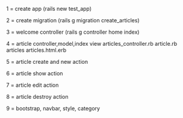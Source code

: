 
 1 = create app  (rails new test_app)

 2 = create migration (rails g migration create_articles)

 3 = welcome controller (rails g controller home index)

 4 = article controller,model,index view
     articles_controller.rb
     article.rb
     articles articles.html.erb

5 = article create and new action

6 = article show action

7 = article edit action

8 = article destroy action

9 = bootstrap, navbar, style, category